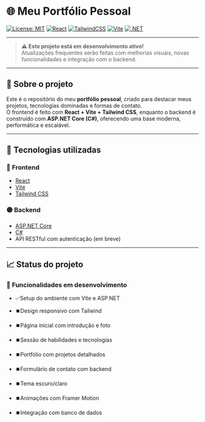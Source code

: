 # 🌐 Meu Portfólio Pessoal

[![License: MIT](https://img.shields.io/badge/License-MIT-blue.svg?style=for-the-badge)](./LICENSE)
[![React](https://img.shields.io/badge/React-20232A?style=for-the-badge&logo=react&logoColor=61DAFB)](https://react.dev/)
[![TailwindCSS](https://img.shields.io/badge/TailwindCSS-38B2AC?style=for-the-badge&logo=tailwind-css&logoColor=white)](https://tailwindcss.com/)
[![Vite](https://img.shields.io/badge/Vite-646CFF?style=for-the-badge&logo=vite&logoColor=white)](https://vitejs.dev/)
[![.NET](https://img.shields.io/badge/.NET-7.0-blueviolet?style=for-the-badge&logo=dotnet)](https://dotnet.microsoft.com/)

---

> ⚠️ **Este projeto está em desenvolvimento ativo!**  
> Atualizações frequentes serão feitas com melhorias visuais, novas funcionalidades e integração com o backend.

---

## 🧠 Sobre o projeto

Este é o repositório do meu **portfólio pessoal**, criado para destacar meus projetos, tecnologias dominadas e formas de contato.  
O frontend é feito com **React + Vite + Tailwind CSS**, enquanto o backend é construído com **ASP.NET Core (C#)**, oferecendo uma base moderna, performática e escalável.

---

## 🔧 Tecnologias utilizadas

### 🔷 Frontend

- [React](https://react.dev/)
- [Vite](https://vitejs.dev/)
- [Tailwind CSS](https://tailwindcss.com/)

### 🟣 Backend

- [ASP.NET Core](https://dotnet.microsoft.com/)
- [C#](https://learn.microsoft.com/pt-br/dotnet/csharp/)
- API RESTful com autenticação (em breve)

---

## 📈 Status do projeto

### 🔨 Funcionalidades em desenvolvimento
- ✅Setup do ambiente com Vite e ASP.NET

- ⏹️Design responsivo com Tailwind

- ⏹️Página inicial com introdução e foto

- ⏹️Sessão de habilidades e tecnologias

- ⏹️Portfólio com projetos detalhados

- ⏹️Formulário de contato com backend

- ⏹️Tema escuro/claro

- ⏹️Animações com Framer Motion

- ⏹️Integração com banco de dados
